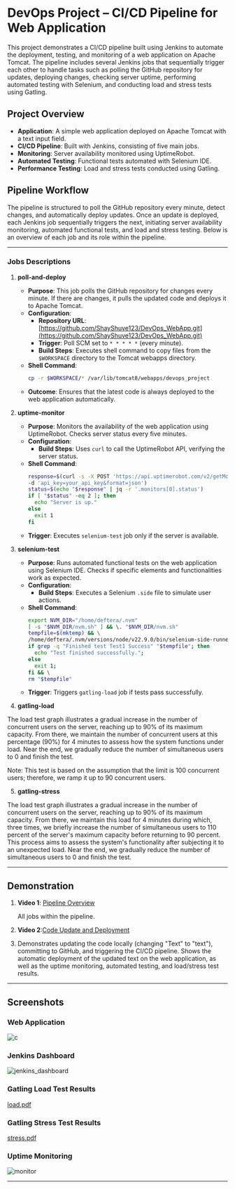 # DevOps Project – CI/CD Pipeline for Web Application

This project demonstrates a CI/CD pipeline built using Jenkins to automate the deployment, testing, and monitoring of a web application on Apache Tomcat. 
The pipeline includes several Jenkins jobs that sequentially trigger each other to handle tasks such as polling the GitHub repository for updates, deploying changes, checking server uptime, performing automated testing with Selenium, and conducting load and stress tests using Gatling.

## Project Overview

- **Application**: A simple web application deployed on Apache Tomcat with a text input field.
- **CI/CD Pipeline**: Built with Jenkins, consisting of five main jobs.
- **Monitoring**: Server availability monitored using UptimeRobot.
- **Automated Testing**: Functional tests automated with Selenium IDE.
- **Performance Testing**: Load and stress tests conducted using Gatling.

## Pipeline Workflow

The pipeline is structured to poll the GitHub repository every minute, detect changes, and automatically deploy updates. Once an update is deployed, each Jenkins job sequentially triggers the next, initiating server availability monitoring, automated functional tests, and load and stress testing. Below is an overview of each job and its role within the pipeline.

---

### Jobs Descriptions

1. **poll-and-deploy**
   - **Purpose**: This job polls the GitHub repository for changes every minute. If there are changes, it pulls the updated code and deploys it to Apache Tomcat.
   - **Configuration**:
     - **Repository URL**: [https://github.com/ShayShuve123/DevOps_WebApp.git](https://github.com/ShayShuve123/DevOps_WebApp.git)
     - **Trigger**: Poll SCM set to `* * * * *` (every minute).
     - **Build Steps**: Executes shell command to copy files from the `$WORKSPACE` directory to the Tomcat webapps directory.
   - **Shell Command**:
     ```bash
     cp -r $WORKSPACE/* /var/lib/tomcat8/webapps/devops_project
     ```
   - **Outcome**: Ensures that the latest code is always deployed to the web application automatically.

2. **uptime-monitor**
   - **Purpose**: Monitors the availability of the web application using UptimeRobot. Checks server status every five minutes.
   - **Configuration**:
     - **Build Steps**: Uses `curl` to call the UptimeRobot API, verifying the server status.
   - **Shell Command**:
     ```bash
     response=$(curl -s -X POST 'https://api.uptimerobot.com/v2/getMonitors' \
     -d 'api_key=your_api_key&format=json')
     status=$(echo "$response" | jq -r '.monitors[0].status')
     if [ "$status" -eq 2 ]; then
       echo "Server is up."
     else
       exit 1
     fi
     ```
   - **Trigger**: Executes `selenium-test` job only if the server is available.

3. **selenium-test**
   - **Purpose**: Runs automated functional tests on the web application using Selenium IDE. Checks if specific elements and functionalities work as expected.
   - **Configuration**:
     - **Build Steps**: Executes a Selenium `.side` file to simulate user actions.
   - **Shell Command**:
     ```bash
     export NVM_DIR="/home/deftera/.nvm"
     [ -s "$NVM_DIR/nvm.sh" ] && \. "$NVM_DIR/nvm.sh"
     tempfile=$(mktemp) && \
     /home/deftera/.nvm/versions/node/v22.9.0/bin/selenium-side-runner --server http://localhost:4444 -c "browserName=firefox" /home/deftera/devops.side > "$tempfile" && \
     if grep -q "Finished test Test1 Success" "$tempfile"; then
       echo "Test finished successfully.";
     else
       exit 1;
     fi && \
     rm "$tempfile"
     ```
   - **Trigger**: Triggers `gatling-load` job if tests pass successfully.

4. **gatling-load**
     
The load test graph illustrates a gradual increase in the number of concurrent users on the server, reaching up to 90% of its maximum capacity. From there, we maintain the number of concurrent users at this percentage (90%) for 4 minutes to assess how the system functions under load. Near the end, we gradually reduce the number of simultaneous users to 0 and finish the test.

Note: This test is based on the assumption that the limit is 100 concurrent users; therefore, we ramp it up to 90 concurrent users.

5. **gatling-stress**

The load test graph illustrates a gradual increase in the number of concurrent users on the server, reaching up to 90% of its maximum capacity. From there, we maintain this load for 4 minutes during which, three times, we briefly increase the number of simultaneous users to 110 percent of the server's maximum capacity before returning to 90 percent. This process aims to assess the system's functionality after subjecting it to an unexpected load. Near the end, we gradually reduce the number of simultaneous users to 0 and finish the test.  

---

## Demonstration

1. **Video 1**: [Pipeline Overview](https://drive.google.com/file/d/1uCVzKdN5SEaCl2aCOZHCTZWwTDiWF38M/view?usp=drive_link)
   
   All jobs within the pipeline.
   

3. **Video 2**:[Code Update and Deployment](https://drive.google.com/file/d/180H4lY4-r5Ygik-1_W3mEJx26xXSR52K/view?usp=drive_link)
4.  
   Demonstrates updating the code locally (changing "Text" to "text"), committing to GitHub, and triggering the CI/CD pipeline.
    Shows the automatic deployment of the updated text on the web application, as well as the uptime monitoring, automated testing, and load/stress test results.

---

## Screenshots

### Web Application
![c](https://github.com/user-attachments/assets/eb508759-15eb-4151-8a3c-ee53ee7f1ce2)

### Jenkins Dashboard
![jenkins_dashboard](https://github.com/user-attachments/assets/a4a39c2b-1d92-47d6-8a1c-0c1c4c601379)

### Gatling Load Test Results
[load.pdf](https://github.com/user-attachments/files/17717648/load.pdf)

### Gatling Stress Test Results
[stress.pdf](https://github.com/user-attachments/files/17717644/stress.pdf)

### Uptime Monitoring
![monitor](https://github.com/user-attachments/assets/ff90dfab-884b-4ff0-bef7-ce250252228b)

---
